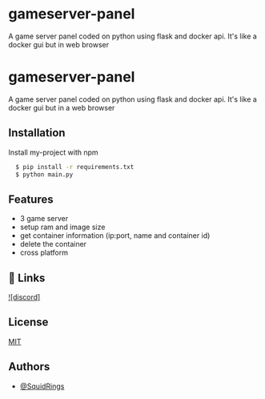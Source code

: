 
# gameserver-panel

A game server panel coded on python using flask and docker api. It's like a docker gui but in web browser

# gameserver-panel

A game server panel coded on python using flask and docker api. It's like a docker gui but in a web browser


## Installation

Install my-project with npm

```bash
  $ pip install -r requirements.txt
  $ python main.py
```
    
## Features

- 3 game server
- setup ram and image size
- get container information (ip:port, name and container id)
- delete the container
- cross platform


## 🔗 Links
[![discord]](https://discord.gg/VdyGSGWefa)
## License

[MIT](https://choosealicense.com/licenses/mit/)


## Authors

- [@SquidRings](https://www.github.com/SquidRings)

